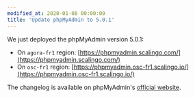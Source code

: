 ```yaml
---
modified_at: 2020-01-08 00:00:00
title: 'Update phpMyAdmin to 5.0.1'
---
```


We just deployed the phpMyAdmin version 5.0.1:
- On `agora-fr1` region:
  [https://phpmyadmin.scalingo.com/](https://phpmyadmin.scalingo.com/)
- On `osc-fr1` region:
  [https://phpmyadmin.osc-fr1.scalingo.io/](https://phpmyadmin.osc-fr1.scalingo.io/)

The changelog is available on phpMyAdmin's [official
website](https://www.phpmyadmin.net/news/2020/1/8/phpmyadmin-494-and-501-are-released).
